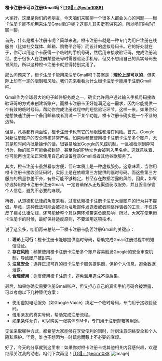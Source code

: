 **橙卡注册卡可以注册Gmail吗？[[TG💪+ @esim1088](https://t.me/s/esim1088)]**

大家好，这里是你们的老朋友，今天咱们来聊聊一个很多人都会关心的问题——橙卡注册卡能不能用来注册Gmail账户呢？这事儿其实挺有讲究的，所以咱们得好好聊一聊。

首先，什么是橙卡注册卡呢？简单来说，橙卡注册卡就是一种专门为用户注册在线服务（比如社交媒体、邮箱、购物平台等）而设计的虚拟号码卡。它的好处就在于，你可以用这个卡获得一个临时的手机号码，然后用来接收验证码，完成注册流程。由于很多人在注册某些账号时需要验证手机号，但又不想用自己的真实号码去冒风险，所以这种橙卡注册卡就显得特别实用了。

那么问题来了，橙卡注册卡能用来注册Gmail吗？答案是：**理论上是可以的**，但实际上却有一定的限制和风险。我们先来看看为什么橙卡注册卡能用于注册Gmail吧。

Gmail作为全球最大的电子邮件服务商之一，确实允许用户通过输入手机号码接收验证码的方式来创建新账户。而橙卡注册卡正好能满足这一需求，因为它能提供一个有效的临时号码，帮助你完成注册过程中的短信验证环节。这样一来，如果你只是想快速注册一个备用邮箱或者测试一下某个功能，橙卡注册卡确实是一个不错的选择。

但是，凡事都有两面性，橙卡注册卡也有它的局限性和潜在风险。首先，Google对新注册账户的安全审核非常严格。如果你频繁使用橙卡注册卡注册多个账户，尤其是短时间内批量操作的话，很容易触发Google的风控机制。一旦被检测到异常行为，你的账户可能会被封禁，甚至你的IP地址也会被列入黑名单。这就意味着，你可能再也无法正常使用自己的设备登录Gmail或者其他谷歌服务了。

其次，橙卡注册卡虽然看似方便，但它本质上是一种虚拟服务。这意味着，当你用橙卡注册卡接收验证码时，实际上是在依赖第三方提供的临时号码。而这些第三方服务的质量参差不齐，有些可能不够稳定，甚至存在数据泄露的风险。因此，如果你选择用橙卡注册卡注册Gmail，一定要确保从正规渠道获取服务，并且妥善保管个人信息，避免不必要的麻烦。

再者，从道德和法律的角度来看，过度依赖橙卡注册卡注册大量账户的行为并不提倡。毕竟，这种做法可能会被视为垃圾邮件发送者或者网络诈骗者的工具，不仅违反了相关法律法规，还可能给整个互联网环境带来负面影响。所以，大家在使用橙卡注册卡的时候，最好保持适度原则，不要滥用这项技术。

说了这么多，咱们再来总结一下橙卡注册卡能否注册Gmail的关键点：

1. **理论上可行**：橙卡注册卡能够提供临时号码，帮助完成Gmail注册过程中的短信验证。
2. **存在风险**：频繁使用橙卡注册卡注册多个账户容易触发Google的安全审查机制，导致账户被封禁。
3. **注意安全**：选择正规可靠的橙卡注册卡服务提供商，保护个人信息，避免数据泄露。
4. **合理使用**：适度使用橙卡注册卡，避免滥用造成不良后果。

最后，如果你确实需要注册Gmail账户，但又担心自己的真实手机号码会被泄露，可以考虑以下几种替代方案：

- 使用虚拟电话服务（如Google Voice）绑定一个临时号码，专门用于接收验证码。
- 借用亲友的真实号码，帮助完成注册流程。
- 如果条件允许，可以购买一张实体SIM卡，专门用于注册邮箱等用途。

无论采取哪种方式，都希望大家能够在享受便利的同时，时刻注意网络安全和个人隐私保护。毕竟，谁也不想因为一时疏忽而惹上不必要的麻烦。

好了，今天的分享就到这里啦！如果你对橙卡注册卡或其他相关内容感兴趣，欢迎继续关注我的动态，咱们下次再见！[[TG💪+ @esim1088](https://t.me/s/esim1088) ![Image](https://i.postimg.cc/4NQfJmqS/Snipaste-2025-05-13-00-14-12.png)]